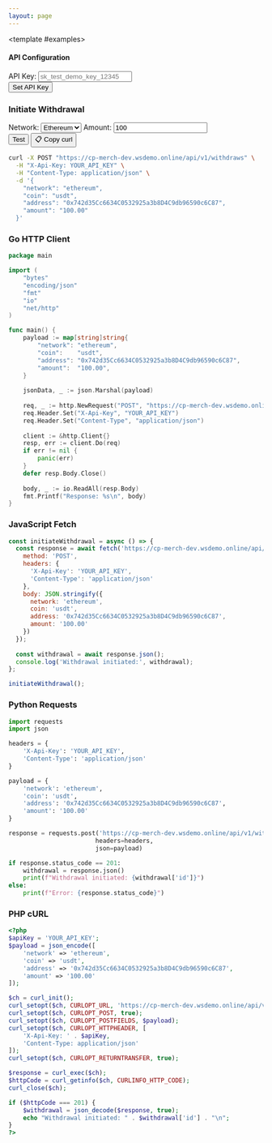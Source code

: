 ```yaml
---
layout: page
---
```


<ApiDoc>
  <template #content>

# Withdraws API

The withdraws API provides functionality for initiating cryptocurrency withdrawals and managing withdrawal requests.

::: tip Interactive Testing
Test the API in real time! Enter your API key and click "Test" buttons to send requests to `https://cp-merch-dev.wsdemo.online/api`.
:::

## Overview

The withdraws API allows you to:
- Initiate cryptocurrency withdrawals
- Manage withdrawal requests (admin only)
- Handle multisig withdrawal operations

<ApiMethod 
  method="POST"
  endpoint="/v1/withdraws"
  title="Initiate Withdrawal"
  description="Initiates a cryptocurrency withdrawal to a specified address."
  :parameters="[
    { name: 'network', type: 'string', required: true, description: 'Network slug (e.g., bitcoin, ethereum, tron)' },
    { name: 'coin', type: 'string', required: true, description: 'Coin slug (e.g., btc, eth, usdt)' },
    { name: 'address', type: 'string', required: true, description: 'Destination address' },
    { name: 'amount', type: 'string', required: true, description: 'Amount to withdraw' }
  ]"
  :responses="[
    { status: '201 Created', description: 'Withdrawal initiated successfully' }
  ]"
/>

<ApiMethod 
  method="GET"
  endpoint="/v1/withdraws/requests"
  title="Get Withdrawal Requests"
  description="Returns list of pending withdrawal requests. Admin access only."
  :parameters="[
    { name: 'page', type: 'number', required: false, description: 'Page number for pagination' },
    { name: 'limit', type: 'number', required: false, description: 'Number of items per page' }
  ]"
  :responses="[
    { status: '200 OK', description: 'Withdrawal requests retrieved' }
  ]"
/>

  </template>

  <template #examples>

<!-- API Key Configuration Section -->
<div class="api-key-section">
  <h4>API Configuration</h4>
  <div class="api-key-controls">
    <div class="api-key-input-group">
      <label for="global-api-key">API Key:</label>
      <input type="text" id="global-api-key" class="api-key-input" placeholder="sk_test_demo_key_12345" />
    </div>
    <button onclick="setGlobalApiKey()" class="set-api-key-button">Set API Key</button>
  </div>
  <div class="api-key-status"></div>
</div>

<div class="example-block" data-lang="curl">

### Initiate Withdrawal

<div class="api-demo">
  <div class="demo-controls">
    <label for="withdraw-network">Network:</label>
    <select id="withdraw-network">
      <option value="ethereum" selected>Ethereum</option>
      <option value="bitcoin">Bitcoin</option>
    </select>
    <label for="withdraw-amount">Amount:</label>
    <input type="number" id="withdraw-amount" value="100" />
    <div class="button-group">
      <button onclick="testInitiateWithdraw()" class="test-button">Test</button>
      <button onclick="copyCurlCommand('/withdraws', {method: 'POST', body: JSON.stringify({network: 'ethereum', coin: 'usdt', address: '0x123...', amount: '100'})})" class="copy-curl-button">📋 Copy curl</button>
    </div>
  </div>
</div>

```bash
curl -X POST "https://cp-merch-dev.wsdemo.online/api/v1/withdraws" \
  -H "X-Api-Key: YOUR_API_KEY" \
  -H "Content-Type: application/json" \
  -d '{
    "network": "ethereum",
    "coin": "usdt",
    "address": "0x742d35Cc6634C0532925a3b8D4C9db96590c6C87",
    "amount": "100.00"
  }'
```

</div>

<div class="example-block" data-lang="go">

### Go HTTP Client

```go
package main

import (
    "bytes"
    "encoding/json"
    "fmt"
    "io"
    "net/http"
)

func main() {
    payload := map[string]string{
        "network": "ethereum",
        "coin":    "usdt",
        "address": "0x742d35Cc6634C0532925a3b8D4C9db96590c6C87",
        "amount":  "100.00",
    }
    
    jsonData, _ := json.Marshal(payload)
    
    req, _ := http.NewRequest("POST", "https://cp-merch-dev.wsdemo.online/api/v1/withdraws", bytes.NewBuffer(jsonData))
    req.Header.Set("X-Api-Key", "YOUR_API_KEY")
    req.Header.Set("Content-Type", "application/json")
    
    client := &http.Client{}
    resp, err := client.Do(req)
    if err != nil {
        panic(err)
    }
    defer resp.Body.Close()
    
    body, _ := io.ReadAll(resp.Body)
    fmt.Printf("Response: %s\n", body)
}
```

</div>

<div class="example-block" data-lang="javascript">

### JavaScript Fetch

```javascript
const initiateWithdrawal = async () => {
  const response = await fetch('https://cp-merch-dev.wsdemo.online/api/v1/withdraws', {
    method: 'POST',
    headers: {
      'X-Api-Key': 'YOUR_API_KEY',
      'Content-Type': 'application/json'
    },
    body: JSON.stringify({
      network: 'ethereum',
      coin: 'usdt',
      address: '0x742d35Cc6634C0532925a3b8D4C9db96590c6C87',
      amount: '100.00'
    })
  });
  
  const withdrawal = await response.json();
  console.log('Withdrawal initiated:', withdrawal);
};

initiateWithdrawal();
```

</div>

<div class="example-block" data-lang="python">

### Python Requests

```python
import requests
import json

headers = {
    'X-Api-Key': 'YOUR_API_KEY',
    'Content-Type': 'application/json'
}

payload = {
    'network': 'ethereum',
    'coin': 'usdt',
    'address': '0x742d35Cc6634C0532925a3b8D4C9db96590c6C87',
    'amount': '100.00'
}

response = requests.post('https://cp-merch-dev.wsdemo.online/api/v1/withdraws', 
                        headers=headers, 
                        json=payload)

if response.status_code == 201:
    withdrawal = response.json()
    print(f"Withdrawal initiated: {withdrawal['id']}")
else:
    print(f"Error: {response.status_code}")
```

</div>

<div class="example-block" data-lang="php">

### PHP cURL

```php
<?php
$apiKey = 'YOUR_API_KEY';
$payload = json_encode([
    'network' => 'ethereum',
    'coin' => 'usdt',
    'address' => '0x742d35Cc6634C0532925a3b8D4C9db96590c6C87',
    'amount' => '100.00'
]);

$ch = curl_init();
curl_setopt($ch, CURLOPT_URL, 'https://cp-merch-dev.wsdemo.online/api/v1/withdraws');
curl_setopt($ch, CURLOPT_POST, true);
curl_setopt($ch, CURLOPT_POSTFIELDS, $payload);
curl_setopt($ch, CURLOPT_HTTPHEADER, [
    'X-Api-Key: ' . $apiKey,
    'Content-Type: application/json'
]);
curl_setopt($ch, CURLOPT_RETURNTRANSFER, true);

$response = curl_exec($ch);
$httpCode = curl_getinfo($ch, CURLINFO_HTTP_CODE);
curl_close($ch);

if ($httpCode === 201) {
    $withdrawal = json_decode($response, true);
    echo "Withdrawal initiated: " . $withdrawal['id'] . "\n";
}
?>
```

</div>

  </template>
</ApiDoc> 